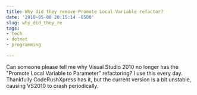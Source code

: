 ```yaml
---
title: Why did they remove Promote Local Variable refactor?
date: '2010-05-08 20:15:14 -0500'
slug: why_did_they_re
tags:
- tech
- dotnet
- programming

---
```


Can someone please tell me why Visual Studio 2010 no longer has the "Promote
Local Variable to Parameter" refactoring? I use this every day. Thankfully
CodeRushXpress has it, but the current version is a bit unstable, causing VS2010
to crash periodically.

